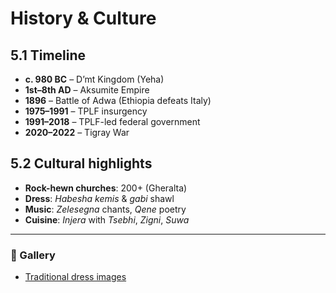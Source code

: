 # History & Culture

## 5.1 Timeline

- **c. 980 BC** – D’mt Kingdom (Yeha)  
- **1st–8th AD** – Aksumite Empire  
- **1896** – Battle of Adwa (Ethiopia defeats Italy)  
- **1975–1991** – TPLF insurgency  
- **1991–2018** – TPLF-led federal government  
- **2020–2022** – Tigray War

## 5.2 Cultural highlights

- **Rock-hewn churches**: 200+ (Gheralta)  
- **Dress**: *Habesha kemis* & *gabi* shawl  
- **Music**: *Zelesegna* chants, *Qene* poetry  
- **Cuisine**: *Injera* with *Tsebhi*, *Zigni*, *Suwa*

---

### 📸 Gallery

- [Traditional dress images](/assets/images/culture/)
